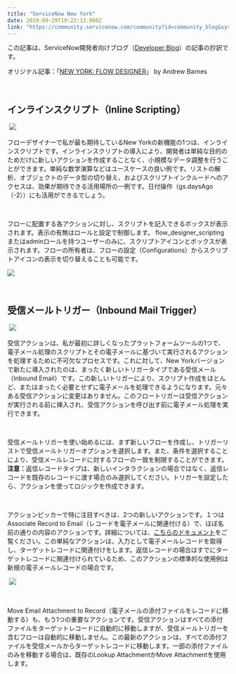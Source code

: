 ```yaml
---
title: "ServiceNow New York"
date: 2019-09-29T19:22:13.000Z
link: "https://community.servicenow.com/community?id=community_blog&sys_id=bdb1eab7db800450414eeeb5ca9619e9"
---
```

<p>この記事は、ServiceNow開発者向けブログ&#xff08;<a href="https://developer.servicenow.com/blog.do" rel="nofollow">Developer Blog</a>&#xff09;の記事の抄訳です。</p>
<p>オリジナル記事&#xff1a;「<a href="https://developer.servicenow.com/blog.do?p&#61;/post/ny_flow_designer/" rel="nofollow">NEW YORK: FLOW DESIGNER</a>」 by Andrew Barnes</p>
<p> </p>
<h2>インラインスクリプト&#xff08;Inline Scripting&#xff09;</h2>
<p> <img src="https://community.servicenow.com/0121ea7bdb800450414eeeb5ca961913.iix" /></p>
<p>フローデザイナーで私が最も期待しているNew Yorkの新機能の1つは、インラインスクリプトです。インラインスクリプトの導入により、開発者は単純な目的のためだけに新しいアクションを作成することなく、小規模なデータ調整を行うことができます。単純な数学演算などはユースケースの良い例です。リストの解析、オブジェクトのデータ型の切り替え、およびスクリプトインクルードへのアクセスは、効果が期待できる活用場所の一例です。日付操作&#xff08;gs.daysAgo&#xff08;-2&#xff09;&#xff09;にも活用ができるでしょう。</p>
<p> </p>
<p>フローに配置する各アクションに対し、スクリプトを記入できるボックスが表示されます。表示の有無はロールと設定で制御します。 flow_designer_scriptingまたはadminロールを持つユーザーのみに、スクリプトアイコンとボックスが表示されます。フローの所有者は、フローの設定&#xff08;Configurations&#xff09;からスクリプトアイコンの表示を切り替えることも可能です。</p>
<p><img src="https://community.servicenow.com/4631263bdb800450414eeeb5ca961933.iix" /></p>
<p> </p>
<h2>受信メールトリガー&#xff08;Inbound Mail Trigger&#xff09;</h2>
<p> <img src="https://community.servicenow.com/a54126bbdb800450414eeeb5ca96190b.iix" /></p>
<p>受信アクションは、私が最初に詳しくなったプラットフォームツールの1つで、電子メール処理のスクリプトとその電子メールに基づいて実行されるアクションを処理するために不可欠なプロセスです。これに対して、New Yorkバージョンで新たに導入されたのは、まったく新しいトリガータイプである受信メール&#xff08;Inbound Email&#xff09;です。この新しいトリガーにより、スクリプト作成をほとんど、またはまったく必要とせずに電子メールを処理できるようになります。元々ある受信アクションに変更はありません。このフロートリガーは受信アクションが実行される前に挿入され、受信アクションを呼び出す前に電子メール処理を実行できます。</p>
<p> </p>
<p>受信メールトリガーを使い始めるには、まず新しいフローを作成し、トリガーリストで受信メールトリガーオプションを選択します。また、条件を選択することにより、受信メールレコードに対するフローの一致を制限することができます。<strong>注意&#xff1a;</strong>返信レコードタイプは、新しいインタラクションの場合ではなく、返信レコードを既存のレコードに渡す場合のみ選択してください。トリガーを設定したら、アクションを使ってロジックを作成できます。</p>
<p> </p>
<p>アクションピッカーで特に注目すべきは、2つの新しいアクションです。&#xff11;つはAssociate Record to Email&#xff08;レコードを電子メールに関連付ける&#xff09;で、ほぼ名前の通りの内容のアクションです。詳細については、<a href="https://docs.servicenow.com/bundle/newyork-servicenow-platform/page/administer/flow-designer/reference/associate-to-email-action.html" rel="nofollow">こちらのドキュメント</a>をご覧ください。この単純なアクションは、入力として電子メールレコードを取得し、ターゲットレコードに関連付けをします。返信レコードの場合はすでにターゲットレコードに関連付けられているため、このアクションの標準的な使用例は新規の電子メールレコードの場合です。</p>
<p> <img src="https://community.servicenow.com/3251ee7bdb800450414eeeb5ca9619d4.iix" /></p>
<p> </p>
<p>Move Email Attachment to Record&#xff08;電子メールの添付ファイルをレコードに移動する&#xff09;も、もう1つの重要なアクションです。受信アクションはすべての添付ファイルをターゲットレコードに自動的に移動しますが、受信メールトリガーを含むフローは自動的に移動しません。この最新のアクションは、すべての添付ファイルを受信メールからターゲットレコードに移動します。一部の添付ファイルのみを移動する場合は、既存のLookup AttachmentかMove Attachmentを使用します。</p>